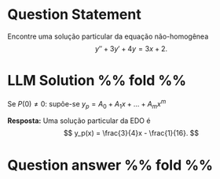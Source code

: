 # Question Statement
Encontre uma solução particular da equação não-homogênea
$$
y'' + 3y' + 4y = 3x + 2.
$$
# LLM Solution %% fold %%
Se $P(0) \neq 0$: supõe-se $y_p = A_0 + A_1 x + \dots + A_m x^m$

$\textbf{Resposta:}$ Uma solução particular da EDO é
$$
y_p(x) = \frac{3}{4}x - \frac{1}{16}.
$$

# Question answer %% fold %%
